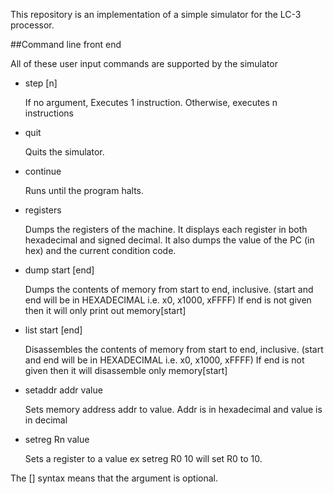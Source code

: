 This repository is an implementation of a simple simulator for the LC-3 processor. 


##Command line front end

All of these user input commands are supported by the simulator

- step [n]

  If no argument, Executes 1 instruction.
  Otherwise, executes n instructions

- quit

  Quits the simulator.

- continue

  Runs until the program halts.

- registers

  Dumps the registers of the machine. It displays each register in both hexadecimal and
  signed decimal. It also dumps the value of the PC (in hex) and the current condition code.

- dump start [end]

  Dumps the contents of memory from start to end, inclusive.
  (start and end will be in HEXADECIMAL i.e. x0, x1000, xFFFF)
  If end is not given then it will only print out memory[start]

- list start [end]

  Disassembles the contents of memory from start to end, inclusive.
  (start and end will be in HEXADECIMAL i.e. x0, x1000, xFFFF)
  If end is not given then it will disassemble only memory[start]

- setaddr addr value

  Sets memory address addr to value. Addr is in hexadecimal and
  value is in decimal

- setreg Rn value

  Sets a register to a value ex setreg R0 10 will set R0 to 10.

The [] syntax means that the argument is optional.

